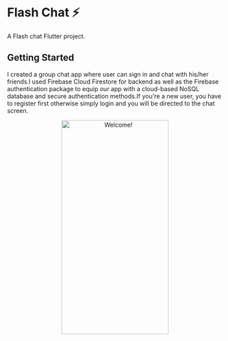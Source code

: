 # Flash Chat ⚡️

A Flash chat Flutter project.

## Getting Started

I created a group chat app where user can sign in and chat with his/her friends.I used Firebase Cloud Firestore for backend as well as the Firebase authentication package to equip our app with a cloud-based NoSQL database and secure authentication methods.If you're a new user, you have to register first otherwise simply login and you will be directed to the chat screen.

<div align="center" width="50">

<img src="https://github.com/londonappbrewery/Images/raw/master/flash_chat_flutter_demo.gif" alt="Welcome!" width="250" height= "500" />

</div>
